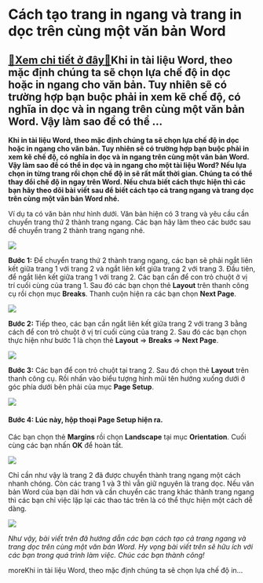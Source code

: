 Cách tạo trang in ngang và trang in dọc trên cùng một văn bản Word
==================================================================

[:gift:Xem chi tiết ở đây:gift:](https://hddtvn.com/cach-tao-trang-in-ngang-va-trang-in-doc-tren-cung-mot-van-ban-word/)Khi in tài liệu Word, theo mặc định chúng ta sẽ chọn lựa chế độ in dọc hoặc in ngang cho văn bản. Tuy nhiên sẽ có trường hợp bạn buộc phải in xem kẽ chế độ, có nghĩa in dọc và in ngang trên cùng một văn bản Word. Vậy làm sao để có thể …
--------------------------------------------------------------------------------------------------------------------------------------------------------------------------------------------------------------------------------------------

**Khi in tài liệu Word, theo mặc định chúng ta sẽ chọn lựa chế độ in dọc hoặc in ngang cho văn bản. Tuy nhiên sẽ có trường hợp bạn buộc phải in xem kẽ chế độ, có nghĩa in dọc và in ngang trên cùng một văn bản Word. Vậy làm sao để có thể in dọc và in ngang cho một tài liệu Word? Nếu lựa chọn in từng trang rồi chọn chế độ in sẽ rất mất thời gian. Chúng ta có thể thay đổi chế độ in ngay trên Word. Nếu chưa biết cách thực hiện thì các bạn hãy theo dõi bài viết sau để biết cách tạo cả trang ngang và trang dọc trên cùng một văn bản Word nhé.**


Ví dụ ta có văn bản như hình dưới. Văn bản hiện có 3 trang và yêu cầu cần chuyển trang thứ 2 thành trang ngang. Các bạn hãy làm theo các bước sau để chuyển trang 2 thành trang ngang nhé.


![](https://hddtvn.com/wp-content/uploads/2021/01/CmHILU9.png)


**Bước 1:** Để chuyển trang thứ 2 thành trang ngang, các bạn sẽ phải ngắt liên kết giữa trang 1 với trang 2 và ngắt liên kết giữa trang 2 với trang 3. Đầu tiên, để ngắt liên kết giữa trang 1 với trang 2. Các bạn cần để con trỏ chuột ở vị trí cuối cùng của trang 1. Sau đó các bạn chọn thẻ **Layout** trên thanh công cụ rồi chọn mục **Breaks**. Thanh cuộn hiện ra các bạn chọn **Next Page**.


![](https://hddtvn.com/wp-content/uploads/2021/01/OPRRNe6.png)


**Bước 2:** Tiếp theo, các bạn cần ngắt liên kết giữa trang 2 với trang 3 bằng cách để con trỏ chuột ở vị trí cuối cùng của trang 2. Sau đó các bạn chọn thực hiện như bước 1 là chọn thẻ **Layout** => **Breaks** => **Next Page**.


![](https://hddtvn.com/wp-content/uploads/2021/01/BVYZgrM.png)


**Bước 3:** Các bạn để con trỏ chuột tại trang 2. Sau đó chọn thẻ **Layout** trên thanh công cụ. Rồi nhấn vào biểu tượng hình mũi tên hướng xuống dưới ở góc phía dưới bên phải của mục **Page Setup**.


![](https://hddtvn.com/wp-content/uploads/2021/01/mneTPYp.png)


#### **Bước 4:** Lúc này, hộp thoại Page Setup hiện ra.


Các bạn chọn thẻ **Margins** rồi chọn **Landscape** tại mục **Orientation**. Cuối cùng các bạn nhấn **OK** để hoàn tất.


![](https://hddtvn.com/wp-content/uploads/2021/01/IgEoNIz.png)


Chỉ cần như vậy là trang 2 đã được chuyển thành trang ngang một cách nhanh chóng. Còn các trang 1 và 3 thì vẫn giữ nguyên là trang dọc. Nếu văn bản Word của bạn dài hơn và cần chuyển các trang khác thành trang ngang thì các bạn chỉ việc lặp lại các thao tác trên là có thể thực hiện một cách dễ dàng.


[![](https://hddtvn.com/wp-content/uploads/2021/01/fH5r4eH.png)](https://hddtvn.com/wp-content/uploads/2021/01/fH5r4eH.png)


*Như vậy, bài viết trên đã hướng dẫn các bạn cách tạo cả trang ngang và trang dọc trên cùng một văn bản Word. Hy vọng bài viết trên sẽ hữu ích với các bạn trong quá trình làm việc. Chúc các bạn thành công!*


moreKhi in tài liệu Word, theo mặc định chúng ta sẽ chọn lựa chế độ in…

